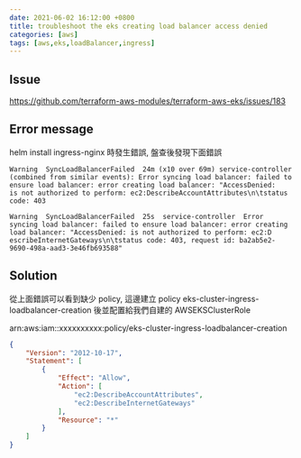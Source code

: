 ```yaml
---
date: 2021-06-02 16:12:00 +0800
title: troubleshoot the eks creating load balancer access denied
categories: [aws]
tags: [aws,eks,loadBalancer,ingress]
---
```


<!--more-->

## Issue

https://github.com/terraform-aws-modules/terraform-aws-eks/issues/183

## Error message

helm install ingress-nginx 時發生錯誤, 盤查後發現下面錯誤

```text
Warning  SyncLoadBalancerFailed  24m (x10 over 69m) service-controller  (combined from similar events): Error syncing load balancer: failed to ensure load balancer: error creating load balancer: "AccessDenied:
is not authorized to perform: ec2:DescribeAccountAttributes\n\tstatus code: 403
```

```text
Warning  SyncLoadBalancerFailed  25s  service-controller  Error syncing load balancer: failed to ensure load balancer: error creating load balancer: "AccessDenied: is not authorized to perform: ec2:D
escribeInternetGateways\n\tstatus code: 403, request id: ba2ab5e2-9690-498a-aad3-3e46fb693588"
```

## Solution

從上面錯誤可以看到缺少 policy, 這邊建立 policy eks-cluster-ingress-loadbalancer-creation 後並配置給我們自建的 AWSEKSClusterRole  

arn:aws:iam::xxxxxxxxxx:policy/eks-cluster-ingress-loadbalancer-creation

```json
{
    "Version": "2012-10-17",
    "Statement": [
        {
            "Effect": "Allow",
            "Action": [
                "ec2:DescribeAccountAttributes",
                "ec2:DescribeInternetGateways"
            ],
            "Resource": "*"
        }
    ]
}
```
